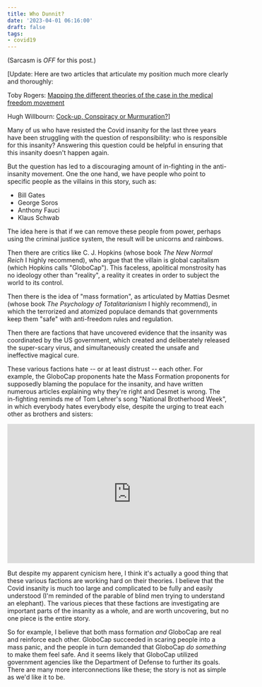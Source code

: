 ```yaml
---
title: Who Dunnit?
date: '2023-04-01 06:16:00'
draft: false
tags:
- covid19
---
```


(Sarcasm is *OFF* for this post.)

[Update: Here are two articles that articulate my position much more clearly and thoroughly:

Toby Rogers: [Mapping the different theories of the case in the medical freedom movement](https://tobyrogers.substack.com/p/mapping-the-different-theories-of)

Hugh Willbourn: [Cock-up, Conspiracy or Murmuration?](https://www.hughwillbourn.com/post/23-cock-up-conspiracy-or-murmuration)]

Many of us who have resisted the Covid insanity for the last three years
have been struggling with the question of responsibility: who is responsible
for this insanity?  Answering this question could be helpful in ensuring
that this insanity doesn't happen again.

But the question has led to a discouraging amount of in-fighting in the
anti-insanity movement.  One the one hand, we have people who point
to specific people as the villains in this story, such as:

* Bill Gates
* George Soros
* Anthony Fauci
* Klaus Schwab

The idea here is that if we can remove these people from power, perhaps using
the criminal justice system, the result will be unicorns and rainbows.

Then there are critics like C. J. Hopkins (whose book *The New Normal Reich*
I highly recommend), who argue that the villain is global capitalism
(which Hopkins calls "GloboCap").  This faceless, apolitical monstrosity has no ideology
other than "reality", a reality it creates in order to subject the world
to its control.

Then there is the idea of "mass formation", as articulated by Mattias
Desmet (whose book *The Psychology of Totalitarianism* I highly
recommend), in which the terrorized and atomized populace demands that
governments keep them "safe" with anti-freedom rules and regulation.

Then there are factions that have uncovered evidence that the insanity
was coordinated by the US government, which created and deliberately
released the super-scary virus, and simultaneously created the unsafe
and ineffective magical cure.

These various factions hate -- or at least distrust -- each other.  For example, the GloboCap proponents
hate the Mass Formation proponents for supposedly blaming the populace
for the insanity, and have written numerous articles explaining why
they're right and Desmet is wrong.  The in-fighting reminds me of
Tom Lehrer's song "National Brotherhood Week", in which everybody
hates everybody else, despite the urging to treat each other
as brothers and sisters:

<iframe width="560" height="315" src="https://www.youtube.com/embed/CgASBVMyVFI" title="YouTube video player" frameborder="0" allow="accelerometer; autoplay; clipboard-write; encrypted-media; gyroscope; picture-in-picture; web-share" allowfullscreen>
</iframe>

But despite my apparent cynicism here, I think it's actually a good thing
that these various factions are working hard on their theories.  I believe
that the Covid insanity is much too large and complicated to be fully
and easily understood (I'm reminded of the parable of blind men trying
to understand an elephant).  The various pieces that these factions
are investigating are important parts of the insanity as a whole,
and are worth uncovering, but no one piece is the entire story.

So for example, I believe that both mass formation *and* GloboCap
are real and reinforce each other.  GloboCap succeeded in scaring
people into a mass panic, and the people in turn demanded that
GloboCap *do something* to make them feel safe.  And it seems
likely that GloboCap utilized government agencies like the
Department of Defense to further its goals.  There are many
more interconnections like these; the story is not as simple
as we'd like it to be.
